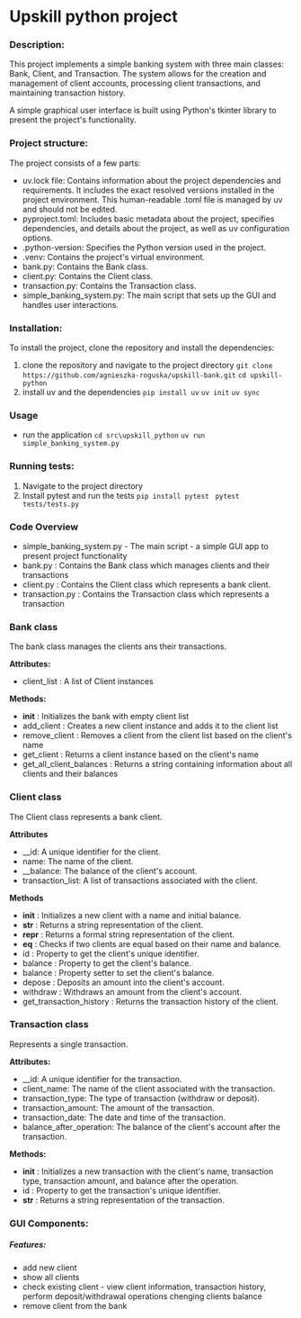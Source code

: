 # Upskill python project
### Description:
This project implements a simple banking system with three main classes: Bank, Client, and Transaction. The system allows for the creation and management of client accounts, processing client transactions, and maintaining transaction history.

A simple graphical user interface is built using Python's tkinter library to present the project's functionality.

### Project structure:
The project consists of a few parts:

 - uv.lock file: Contains information about the project dependencies and requirements. It includes the exact resolved versions installed in the project environment. This human-readable .toml file is managed by uv and should not be edited.
 - pyproject.toml: Includes basic metadata about the project, specifies dependencies, and details about the project, as well as uv configuration options.
 - .python-version: Specifies the Python version used in the project.
 - .venv: Contains the project's virtual environment.
 - bank.py: Contains the Bank class.
 - client.py: Contains the Client class.
 - transaction.py: Contains the Transaction class.
 - simple_banking_system.py: The main script that sets up the GUI and handles user interactions.

### Installation: 
To install the project, clone the repository and install the dependencies:
1. clone the repository and navigate to the project directory
    `git clone https://github.com/agnieszka-roguska/upskill-bank.git`
    `cd upskill-python`
2. install uv and the dependencies
    `pip install uv`
    `uv init`
    `uv sync`

### Usage
- run the application
    `cd src\upskill_python`
    `uv run simple_banking_system.py`

### Running tests:
1. Navigate to the project directory
2. Install pytest and run the tests
    `pip install pytest`
    ` pytest tests/tests.py`
 

### Code Overview
- simple_banking_system.py - The main script - a simple GUI app to present project functionality
- bank.py : Contains the Bank class which manages clients and their transactions
- client.py : Contains the Client class which represents a bank client.
- transaction.py : Contains the Transaction class which represents a transaction

### Bank class
The bank class manages the clients ans their transactions.

**Attributes:**
 - client_list : A list of Client instances

**Methods:**
 - __init__ : Initializes the bank with empty client list
 - add_client : Creates a new client instance and adds it to the client list
 - remove_client : Removes a client from the client list based on the client's name
 - get_client : Returns a client instance based on the client's name
 - get_all_client_balances : Returns a string containing information about all clients and their balances

### Client class 
The Client class represents a bank client.

**Attributes**
 - __id: A unique identifier for the client.
 - name: The name of the client.
 - __balance: The balance of the client's account.
 - transaction_list: A list of transactions associated with the client.

**Methods**
 - __init__ : Initializes a new client with a name and initial balance.
 - __str__ : Returns a string representation of the client.
 - __repr__ : Returns a formal string representation of the client.
 - __eq__ : Checks if two clients are equal based on their name and balance.
 - id : Property to get the client's unique identifier.
 - balance : Property to get the client's balance.
 - balance : Property setter to set the client's balance.
 - depose : Deposits an amount into the client's account.
 - withdraw : Withdraws an amount from the client's account.
 - get_transaction_history : Returns the transaction history of the client.

### Transaction class
Represents a single transaction.

**Attributes:**
 - __id: A unique identifier for the transaction.
 - client_name: The name of the client associated with the transaction.
 - transaction_type: The type of transaction (withdraw or deposit).
 - transaction_amount: The amount of the transaction.
 - transaction_date: The date and time of the transaction.
 - balance_after_operation: The balance of the client's account after the transaction.

**Methods:**
 - __init__ : Initializes a new transaction with the client's name, transaction type, transaction amount, and balance after the operation.
 - id : Property to get the transaction's unique identifier.
 - __str__ : Returns a string representation of the transaction.

### GUI Components: 
##### Features: 
 - add new client
 - show all clients
 - check existing client - view client information, transaction history, perform deposit/withdrawal operations chenging clients balance
 - remove client from the bank
